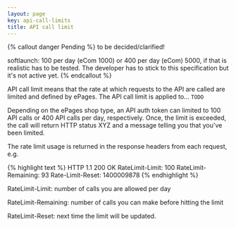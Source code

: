 ```yaml
---
layout: page
key: api-call-limits
title: API call limit
---
```


{% callout danger Pending %}
  to be decided/clarified!

  softlaunch: 100 per day  (eCom 1000) or 400 per day (eCom) 5000, if that is realistic has to be tested.
  The developer has to stick to this specification but it's not active yet.
{% endcallout %}

API call limit means that the rate at which requests to the API are called are limited and defined by ePages.
The API call limit is applied to... `TODO`

Depending on the ePages shop type, an API auth token can limited to 100 API calls or 400 API calls per day, respectively. Once, the limit is exceeded, the call will return HTTP status XYZ and a message telling you that you've been limited.

The rate limit usage is returned in the response headers from each request, e.g.

{% highlight text %}
HTTP 1.1 200 OK
RateLimit-Limit: 100
RateLimit-Remaining: 93
Rate-Limit-Reset: 1400009878
{% endhighlight %}

RateLimit-Limit: number of calls you are allowed per day

RateLimit-Remaining: number of calls you can make before hitting the limit

RateLimit-Reset: next time the limit will be updated.
